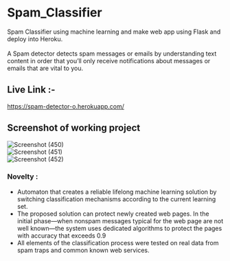 # Spam_Classifier
Spam Classifier using machine learning and make web app using Flask and deploy into Heroku. <br><br>
A Spam detector detects spam messages or emails by understanding text content in order that you’ll only receive notifications about messages or emails that are vital to you.

## Live Link :-  
https://spam-detector-o.herokuapp.com/

## Screenshot of working project <br> ## 


![Screenshot (450)](https://user-images.githubusercontent.com/48948845/134011269-edcaf40b-01dd-48f3-b578-2b27a66e22c8.png)
<br>
![Screenshot (451)](https://user-images.githubusercontent.com/48948845/134011294-c64bb81b-3a44-4e7a-929a-c882484c059f.png)
<br>
![Screenshot (452)](https://user-images.githubusercontent.com/48948845/134011310-7e00168d-f44c-4161-86e4-d6b477ed8831.png)
<br>

### Novelty : ###

- Automaton that creates a reliable lifelong machine learning solution by switching classification mechanisms according to the current learning set. <br>
- The proposed solution can protect newly created web pages. In the initial phase—when nonspam messages typical for the web page are not well known—the system uses dedicated algorithms to protect the pages with accuracy that exceeds 0.9 <br>
- All elements of the classification process were tested on real data from spam traps and common known web services. <br>
